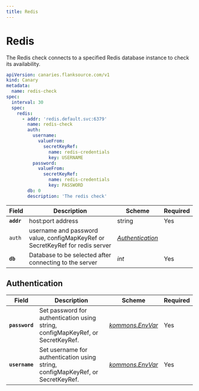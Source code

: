 ```yaml
---
title: Redis
---
```


# <Icon name="redis" /> Redis

The Redis check connects to a specified Redis database instance to check its availability.

```yaml title="redis-check.yml"
apiVersion: canaries.flanksource.com/v1
kind: Canary
metadata:
  name: redis-check
spec:
  interval: 30
  spec:
    redis:
      - addr: 'redis.default.svc:6379'
        name: redis-check
        auth:
          username:
            valueFrom:
              secretKeyRef:
                name: redis-credentials
                key: USERNAME
          password:
            valueFrom:
              secretKeyRef:
                name: redis-credentials
                key: PASSWORD
        db: 0
        description: 'The redis check'
```

| Field      | Description                                                                   | Scheme                                            | Required |
| ---------- | ----------------------------------------------------------------------------- | ------------------------------------------------- | -------- |
| **`addr`** | host:port address                                                             | string                                            | Yes      |
| `auth`     | username and password value, configMapKeyRef or SecretKeyRef for redis server | [_Authentication_](../concepts/authentication.md) |          |
| **`db`**   | Database to be selected after connecting to the server                        | _int_                                             | Yes      |

## Authentication

| Field          | Description                                                                     | Scheme                                                                       | Required |
| -------------- | ------------------------------------------------------------------------------- | ---------------------------------------------------------------------------- | -------- |
| **`password`** | Set password for authentication using string, configMapKeyRef, or SecretKeyRef. | [_kommons.EnvVar_](https://pkg.go.dev/github.com/flanksource/kommons#EnvVar) | Yes      |
| **`username`** | Set username for authentication using string, configMapKeyRef, or SecretKeyRef. | [_kommons.EnvVar_](https://pkg.go.dev/github.com/flanksource/kommons#EnvVar) | Yes      |
